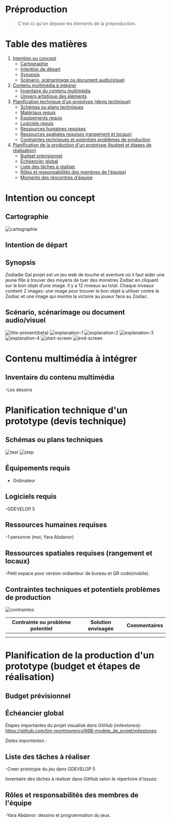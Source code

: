 # Préproduction
> C'est ici qu'on dépose les éléments de la préproduction.

# Table des matières
1. [Intention ou concept](#Intention-ou-concept)
    - [Cartographie](#Cartographie)
    - [Intention de départ](#Intention-de-départ)
    - [Synopsis](#Synopsis)
    - [Scénario, scénarimage ou document audio/visuel](#Scénario,-scénarimage-ou-document-audio/visuel)
2. [Contenu multimédia à intégrer](#Contenu-multimédia-à-intégrer)
    - [Inventaire du contenu multimédia](#Inventaire-du-contenu-multimédia)
    - [Univers artistique des éléments](#Univers-artistique-des-éléments-centraux)
3. [Planification technique d'un prototype (devis technique)](#Planification-technique-(devis-technique))
    - [Schémas ou plans techniques](#Schémas-ou-plans-techniques)
    - [Matériaux requis](#Matériaux-de-scénographie-requis)
    - [Équipements requis](#Équipements-requis)
    - [Logiciels requis](#Logiciels-requis)
    - [Ressources humaines requises](#Ressources-humaines-requises)
    - [Ressources spatiales requises (rangement et locaux)](#Ressources-spatiales-requises-(rangement-et-locaux))
    - [Contraintes techniques et potentiels problèmes de production](#Contraintes-techniques-et-potentiels-problèmes-de-production)
4. [Planification de la production d'un prototype (budget et étapes de réalisation)](#Planification-de-la-production-(budget-et-étapes-de-réalisation))
    - [Budget prévisionnel](#Budget-prévisionnel)
    - [Échéancier global](#Échéancier-global)
    - [Liste des tâches à réaliser](#Liste-des-tâches-à-réaliser)
    - [Rôles et responsabilités des membres de l'équipe](#Rôles-et-responsabilités-des-membres-de-l'équipe))
    - [Moments des rencontres d'équipe](#Moments-des-rencontres-d'équipe)

# Intention ou concept
## Cartographie
![cartographie](cartographie.png)

## Intention de départ


## Synopsis
Zodiadie Gal projet est un jeu web de touche et aventure où il faut aider une jeune fille à trouver des moyens de tuer des monstres Zodiac en cliquant sur le bon objet d’une image. Il y a 12 niveaux au total. Chaque niveaux contient 2 images: une image pour trouver le bon objet à utiliser contre le Zodiac et une image qui montre la victoire au joueur face au Zodiac.


## Scénario, scénarimage ou document audio/visuel
![title-present(beta)](Zodiadiegal-title-present(beta).png)
![explanation-1](Zodie-gal_explanation-1.png)
![explanation-2](Zodie-gal_explanation-2.png)
![explanation-3](Zodie-gal_explanation-3.png)
![explanation-4](Zodie-gal_explanation-4.png)
![start-screen](Zodie-gal_start-screen.png)
![end-screen](Zodie-gal_end-screen.png)


# Contenu multimédia à intégrer
## Inventaire du contenu multimédia
-Les dessins


# Planification technique d'un prototype (devis technique)
## Schémas ou plans techniques
![test](Zodie-gal_test.png)
![step](Zodie-gal_game-step.png)


## Équipements requis

* Ordinateur


## Logiciels requis
-GDEVELOP 5

## Ressources humaines requises
-1 personne (moi, Yara Abdanor)

## Ressources spatiales requises (rangement et locaux)
-Petit espace pour version ordianteur de bureau et QR code(mobile).

## Contraintes techniques et potentiels problèmes de production
![contraintes](Zodie-gal_difficulte.png)


| Contrainte ou problème potentiel                 | Solution envisagée                                    | Commentaires                                                                                 |
|--------------------------------------------------|-------------------------------------------------------|----------------------------------------------------------------------------------------------|
| |
|                                                  |                                                       |                                                                                              |

# Planification de la production d'un prototype (budget et étapes de réalisation)
## Budget prévisionnel


## Échéancier global
Étapes importantes du projet visualisé dans GitHub (*milestones*):  
https://github.com/tim-montmorency/66B-modele_de_projet/milestones

*Dates importantes :*


## Liste des tâches à réaliser
-Creer prototype du jeu dans GDEVELOP 5

Inventaire des tâches à réaliser dans GitHub selon le répertoire d'*issues*:  


## Rôles et responsabilités des membres de l'équipe
-Yara Abdanor: dessins et programmation du jeux.
